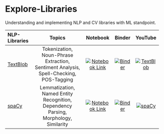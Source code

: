 # Explore-Libraries
Understanding and implementing NLP and CV libraries with ML standpoint. 

| NLP-Libraries    | Topics | Notebook      | Binder | YouTube |
| :---        | :----:       | :----:       | :----:  | :----:             |
| [TextBlob](https://textblob.readthedocs.io/en/dev/)| Tokenization, Noun-Phrase Extraction, Sentiment Analysis, Spell-Checking, POS-Tagging | [![Notebook Link](https://img.shields.io/badge/Notebook--green.svg)](https://github.com/Mayurji/Explore-Libraries/blob/main/NLP-Libraries/TextBlob.ipynb) | [![Binder](https://mybinder.org/badge_logo.svg)](https://mybinder.org/v2/gh/Mayurji/Explore-Libraries/main/?labpath=NLP-Libraries%2FTextBlob.ipynb) | [![TextBlob](https://img.shields.io/badge/YouTube-FF0000?style=for-the-badge&logo=youtube&logoColor=white)](https://youtu.be/1JnIxWSdD0Q) |
| [spaCy](https://spacy.io)| Lemmatization, Named Entity Recognition, Dependency Parsing, Morphology, Similarity | [![Notebook Link](https://img.shields.io/badge/Notebook--green.svg)](https://github.com/Mayurji/Explore-Libraries/blob/main/NLP-Libraries/spaCy.ipynb) | [![Binder](https://mybinder.org/badge_logo.svg)](https://mybinder.org/v2/gh/Mayurji/Explore-Libraries/main?labpath=%2FNLP-Libraries%2FspaCy.ipynb) | [![spaCy](https://img.shields.io/badge/YouTube-FF0000?style=for-the-badge&logo=youtube&logoColor=white)](https://youtu.be/wjAPQH_KE0k) |

